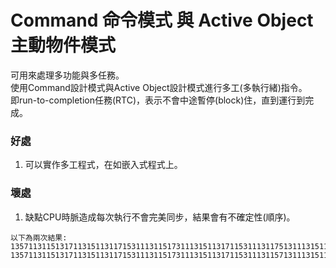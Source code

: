 # Command 命令模式 與 Active Object 主動物件模式
可用來處理多功能與多任務。  
使用Command設計模式與Active Object設計模式進行多工(多執行緒)指令。  
即run-to-completion任務(RTC)，表示不會中途暫停(block)住，直到運行到完成。  

### 好處
1. 可以實作多工程式，在如嵌入式程式上。

### 壞處
1. 缺點CPU時脈造成每次執行不會完美同步，結果會有不確定性(順序)。
```
以下為兩次結果:
13571131151317113151131171531113115173111315113171153111311751311131511731115311131715137
13571131151317113151131171531113115173111315113171153111311571311131511731115311131715137
```


